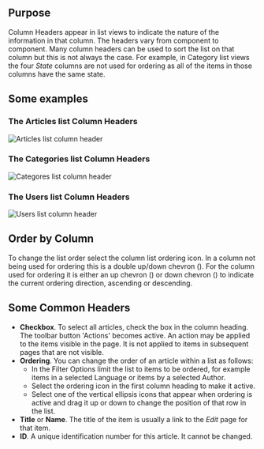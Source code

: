 <!-- Filename: Help4.x:List_Column_Headers / Display title: List Column Headers -->

## Purpose

Column Headers appear in list views to indicate the nature of the information
in that column. The headers vary from component to component. Many column
headers can be used to sort the list on that column but this is not always
the case. For example, in Category list views the four *State* columns are
not used for ordering as all of the items in those columns have the same
state.

## Some examples

### The Articles list Column Headers

![Articles list column header](../../../en/images/common-elements/articles-list-column-header.png)

### The Categories list Column Headers

![Categores list column header](../../../en/images/common-elements/categories-list-column-header.png)

### The Users list Column Headers

![Users list column header](../../../en/images/common-elements/users-list-column-header.png)

## Order by Column

To change the list order select the column list ordering icon. In a column not
being used for ordering this is a double up/down chevron
(<span class="ms-1 icon-sort" aria-hidden="true"></span>).
For the column used for ordering it is either an up chevron
(<span class="ms-1 icon-caret-up" aria-hidden="true"></span>) or down chevron
(<span class="ms-1 icon-caret-down" aria-hidden="true"></span>) to indicate
the current ordering direction, ascending or descending.

## Some Common Headers

- **Checkbox**. To select all articles, check the box in the column heading.
    The toolbar button 'Actions' becomes active. An action may be applied to the
    items visible in the page. It is not applied to items in subsequent pages
    that are not visible.
- **Ordering**. You can change the order of an article within a list as
    follows:
  - In the Filter Options limit the list to items to be ordered, for example
    items in a selected Language or items by a selected Author.
  - Select the ordering icon <i class="fa-solid fa-sort"></i> in the first
    column heading to make it active.
  - Select one of the vertical ellipsis icons <span class="icon-ellipsis-v"></span>
    that appear when ordering is active and drag it up or down to change the
    position of that row in the list.
- **Title** or **Name**. The title of the item is usually a link to the
    *Edit* page for that item.
- **ID**. A unique identification number for this article. It cannot be changed.
